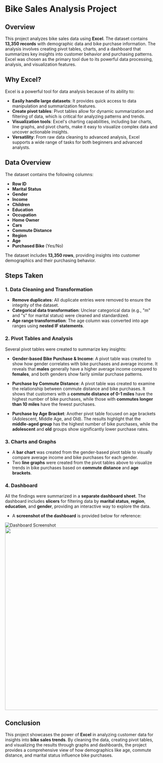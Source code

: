 # Bike Sales Analysis Project

## Overview

This project analyzes bike sales data using **Excel**. The dataset contains **13,350 records** with demographic data and bike purchase information. The analysis involves creating pivot tables, charts, and a dashboard that summarizes key insights into customer behavior and purchasing patterns. Excel was chosen as the primary tool due to its powerful data processing, analysis, and visualization features.

## Why Excel?

Excel is a powerful tool for data analysis because of its ability to:
- **Easily handle large datasets**: It provides quick access to data manipulation and summarization features.
- **Create pivot tables**: Pivot tables allow for dynamic summarization and filtering of data, which is critical for analyzing patterns and trends.
- **Visualization tools**: Excel's charting capabilities, including bar charts, line graphs, and pivot charts, make it easy to visualize complex data and uncover actionable insights.
- **Versatility**: From raw data cleaning to advanced analysis, Excel supports a wide range of tasks for both beginners and advanced analysts.

## Data Overview

The dataset contains the following columns:
- **Row ID**
- **Marital Status**
- **Gender**
- **Income**
- **Children**
- **Education**
- **Occupation**
- **Home Owner**
- **Cars**
- **Commute Distance**
- **Region**
- **Age**
- **Purchased Bike** (Yes/No)

The dataset includes **13,350 rows**, providing insights into customer demographics and their purchasing behavior.

## Steps Taken

### 1. **Data Cleaning and Transformation**
   - **Remove duplicates**: All duplicate entries were removed to ensure the integrity of the dataset.
   - **Categorical data transformation**: Unclear categorical data (e.g., "m" and "s" for marital status) were cleaned and standardized.
   - **Age range transformation**: The age column was converted into age ranges using **nested IF statements**.

### 2. **Pivot Tables and Analysis**
   Several pivot tables were created to summarize key insights:

   - **Gender-based Bike Purchase & Income**: A pivot table was created to show how gender correlates with bike purchases and average income. It reveals that **males** generally have a higher average income compared to **females**, and both genders show fairly similar purchase patterns.

   - **Purchase by Commute Distance**: A pivot table was created to examine the relationship between commute distance and bike purchases. It shows that customers with a **commute distance of 0-1 miles** have the highest number of bike purchases, while those with **commutes longer than 10 miles** have the fewest purchases.

   - **Purchase by Age Bracket**: Another pivot table focused on age brackets (Adolescent, Middle Age, and Old). The results highlight that the **middle-aged group** has the highest number of bike purchases, while the **adolescent** and **old** groups show significantly lower purchase rates.

### 3. **Charts and Graphs**
   - A **bar chart** was created from the gender-based pivot table to visually compare average income and bike purchases for each gender.
   - Two **line graphs** were created from the pivot tables above to visualize trends in bike purchases based on **commute distance** and **age brackets**.

### 4. **Dashboard**
   All the findings were summarized in a **separate dashboard sheet**. The dashboard includes **slicers** for filtering data by **marital status**, **region**, **education**, and **gender**, providing an interactive way to explore the data.

   - A **screenshot of the dashboard** is provided below for reference:

   ![Dashboard Screenshot](https://github.com/user-attachments/assets/4afd7adb-3ad8-42e5-b915-ed3ce6607478)
   <img src="[path_to_screenshot.png](https://github.com/user-attachments/assets/4afd7adb-3ad8-42e5-b915-ed3ce6607478)" width="600"/>


## Conclusion

This project showcases the power of **Excel** in analyzing customer data for insights into **bike sales trends**. By cleaning the data, creating pivot tables, and visualizing the results through graphs and dashboards, the project provides a comprehensive view of how demographics like age, commute distance, and marital status influence bike purchases.
